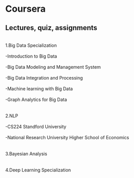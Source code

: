 # Coursera
## Lectures, quiz, assignments

<br/>1.Big Data Specialization<br/>
<space><br/><space>-Introduction to Big Data<br/>
<space><br/><space>-Big Data Modeling and Management System<br/>
<space><br/><space>-Big Data Integration and Processing<br/>
<space><br/><space>-Machine learning with Big Data<br/>
<space><br/><space>-Graph Analytics for Big Data <br/>
<br/>
<br/>2.NLP<br/>
  <space><br/><space>-CS224 Standford University<br/>
  <space><br/><space>-National Research University Higher School of Economics<br/>
<br/>
<br/>3.Bayesian Analysis<br/>
<br/>
<br/>4.Deep Learning Specialization <br/>
<br/>

